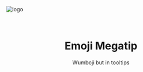 <div align="center">
  <img src="https://i-need.discord.cards/eae5ef.png" alt="logo" align="left">
  <br>
  <br>
  <br>
  <h1>Emoji Megatip</h1>
  <p>Wumboji but in tooltips</p>
</div>